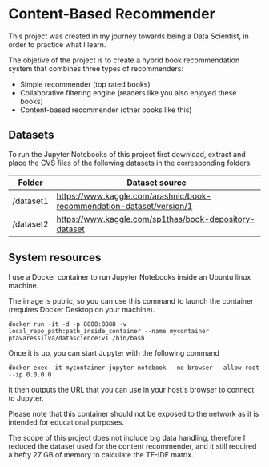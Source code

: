 # Content-Based Recommender

This  project was created in my journey towards being a Data Scientist, in order to practice what I learn.

The objetive of the project is to create a hybrid book recommendation system that combines three types of recommenders:

- Simple recommender (top rated books)
- Collaborative filtering engine (readers like  you also enjoyed these books)
- Content-based recommender (other books like this)

## Datasets

To run the Jupyter Notebooks of this project first download, extract and place the CVS files of the following datasets in the corresponding folders.

| Folder | Dataset source |
|---|---|
| /dataset1 | <https://www.kaggle.com/arashnic/book-recommendation-dataset/version/1> |
| /dataset2 | <https://www.kaggle.com/sp1thas/book-depository-dataset> |

## System resources

I use a Docker container to run Jupyter Notebooks inside an Ubuntu linux machine.

The image is public, so you can use this command to launch the container (requires Docker Desktop on your machine).

    docker run -it -d -p 8888:8888 -v local_repo_path:path_inside_container --name mycontainer ptavaressilva/datascience:v1 /bin/bash

Once it is up, you can start Jupyter with the following command

    docker exec -it mycontainer jupyter notebook --no-browser --allow-root --ip 0.0.0.0

It then outputs the URL that you can use in your host's browser to connect to Jupyter.

Please note that this container should not be exposed to the network as it is intended for educational purposes.

The scope of this project does not include big data handling, therefore I reduced the dataset used for the content recommender, and it still required a hefty 27 GB of memory to calculate the TF-IDF matrix.
